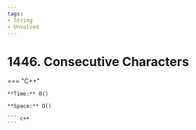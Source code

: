 ```yaml
---
tags:
- String
- Unsolved
---
```



# 1446. Consecutive Characters

=== "C++"

    **Time:** O()

    **Space:** O()

    ``` c++
    ```
